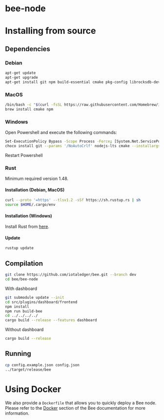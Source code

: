 # bee-node

# Installing from source

## Dependencies

### Debian

```sh
apt-get update
apt-get upgrade
apt-get install git npm build-essential cmake pkg-config librocksdb-dev llvm clang libclang-dev libssl-dev
```

### MacOS

```sh
/bin/bash -c "$(curl -fsSL https://raw.githubusercontent.com/Homebrew/install/HEAD/install.sh)"
brew install cmake npm
```

### Windows

Open Powershell and execute the following commands:
```sh
Set-ExecutionPolicy Bypass -Scope Process -Force; [System.Net.ServicePointManager]::SecurityProtocol = [System.Net.ServicePointManager]::SecurityProtocol -bor 3072; iex ((New-Object System.Net.WebClient).DownloadString('https://chocolatey.org/install.ps1'))
choco install git --params '/NoAutoCrlf' nodejs-lts cmake --installargs 'ADD_CMAKE_TO_PATH=System' llvm
```
Restart Powershell

### Rust

Minimum required version 1.48.

#### Installation (Debian, MacOS)

```sh
curl --proto '=https' --tlsv1.2 -sSf https://sh.rustup.rs | sh
source $HOME/.cargo/env
```

#### Installation (Windows)

Install Rust from [here](https://www.rust-lang.org/learn/get-started).

#### Update

```sh
rustup update
```

## Compilation

```sh
git clone https://github.com/iotaledger/bee.git --branch dev
cd bee/bee-node
```

With dashboard

```sh
git submodule update --init
cd src/plugins/dashboard/frontend
npm install
npm run build-bee
cd ../../../../
cargo build --release --features dashboard
```

Without dashboard
```sh
cargo build --release
```

## Running

```sh
cp config.example.json config.json
../target/release/bee
```

# Using Docker

We also provide a `Dockerfile` that allows you to quickly deploy a Bee node. Please refer to the [Docker](../documentation/docs/getting_started/docker.md) section of the Bee documentation for more information.
